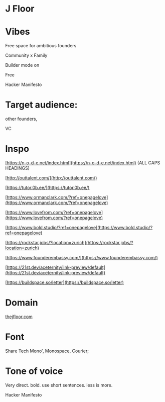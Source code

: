# J Floor

# Vibes

Free space for ambitious founders

Community x Family

Builder mode on

Free

Hacker Manifesto

# Target audience:

other founders,

VC

# Inspo

[https://n-o-d-e.net/index.html](https://n-o-d-e.net/index.html)  (ALL CAPS HEADINGS)

[http://outtalent.com/](http://outtalent.com/)

[https://tutor.0b.ee/](https://tutor.0b.ee/) 

[https://www.ormanclark.com/?ref=onepagelove](https://www.ormanclark.com/?ref=onepagelove)

[https://www.lovefrom.com/?ref=onepagelove](https://www.lovefrom.com/?ref=onepagelove) 

[https://www.bold.studio/?ref=onepagelove](https://www.bold.studio/?ref=onepagelove)

[https://rockstar.jobs/?location=zurich](https://rockstar.jobs/?location=zurich) 

[https://www.founderembassy.com/](https://www.founderembassy.com/)

[https://21st.dev/aceternity/link-preview/default](https://21st.dev/aceternity/link-preview/default) 

[https://buildspace.so/letter](https://buildspace.so/letter) 

# Domain

[thejfloor.com](http://thejfloor.com) 

# Font

Share Tech Mono', Monospace, Courier;

# Tone of voice

Very direct. bold. use short sentences. less is more.

Hacker Manifesto